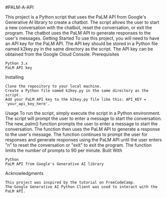 #PALM-A-API

This project is a Python script that uses the PaLM API from Google's Generative AI library to create a chatbot. The script allows the user to start a new conversation with the chatbot, reset the conversation, or exit the program. The chatbot uses the PaLM API to generate responses to the user's messages.
Getting Started
To use this project, you will need to have an API key for the PaLM API. The API key should be stored in a Python file named k2key.py in the same directory as the script. The API key can be obtained from the Google Cloud Console.
Prerequisites

    Python 3.x
    PaLM API key

Installing

    Clone the repository to your local machine.
    Create a Python file named k2key.py in the same directory as the script.
    Add your PaLM API key to the k2key.py file like this: API_KEY = 'your_api_key_here'.

Usage
To run the script, simply execute the script in a Python environment. The script will prompt the user to enter a message to start the conversation. The new_palm() function prompts the user to enter a message to start the conversation. The function then uses the PaLM API to generate a response to the user's message. The function continues to prompt the user for responses and generate responses using the PaLM API until the user enters "n" to reset the conversation or "exit" to exit the program. The function limits the number of prompts to 90 per minute.
Built With

    Python
    PaLM API from Google's Generative AI library

Acknowledgments

    This project was inspired by the tutorial on FreeCodeCamp.
    The Google Generative AI Python Client was used to interact with the PaLM API.
